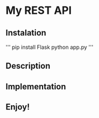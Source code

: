# My REST API
## Instalation

'''
pip install Flask
python app.py
'''
## Description

## Implementation

## Enjoy!
